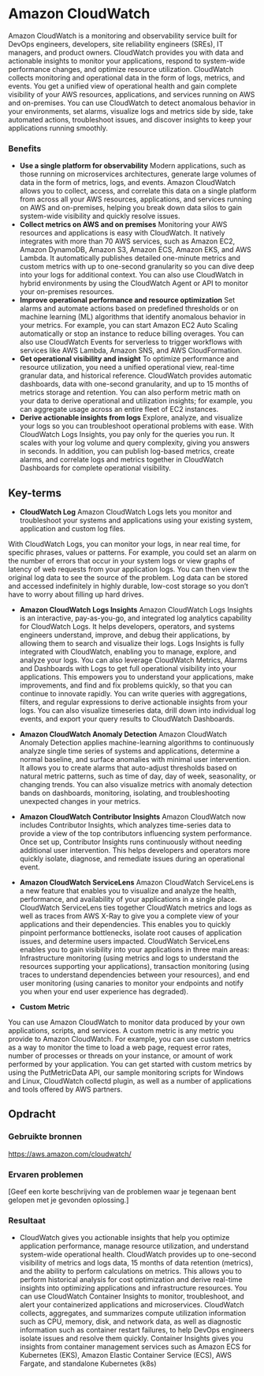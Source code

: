 # Amazon CloudWatch
Amazon CloudWatch is a monitoring and observability service built for DevOps engineers, developers, site reliability engineers (SREs), IT managers, and product owners. CloudWatch provides you with data and actionable insights to monitor your applications, respond to system-wide performance changes, and optimize resource utilization. CloudWatch collects monitoring and operational data in the form of logs, metrics, and events. You get a unified view of operational health and gain complete visibility of your AWS resources, applications, and services running on AWS and on-premises. You can use CloudWatch to detect anomalous behavior in your environments, set alarms, visualize logs and metrics side by side, take automated actions, troubleshoot issues, and discover insights to keep your applications running smoothly.


### Benefits
* **Use a single platform for observability**
Modern applications, such as those running on microservices architectures, generate large volumes of data in the form of metrics, logs, and events. Amazon CloudWatch allows you to collect, access, and correlate this data on a single platform from across all your AWS resources, applications, and services running on AWS and on-premises, helping you break down data silos to gain system-wide visibility and quickly resolve issues.
* **Collect metrics on AWS and on premises**
Monitoring your AWS resources and applications is easy with CloudWatch. It natively integrates with more than 70 AWS services, such as Amazon EC2, Amazon DynamoDB, Amazon S3, Amazon ECS, Amazon EKS, and AWS Lambda. It automatically publishes detailed one-minute metrics and custom metrics with up to one-second granularity so you can dive deep into your logs for additional context. You can also use CloudWatch in hybrid environments by using the CloudWatch Agent or API to monitor your on-premises resources.
* **Improve operational performance and resource optimization**
Set alarms and automate actions based on predefined thresholds or on machine learning (ML) algorithms that identify anomalous behavior in your metrics. For example, you can start Amazon EC2 Auto Scaling automatically or stop an instance to reduce billing overages. You can also use CloudWatch Events for serverless to trigger workflows with services like AWS Lambda, Amazon SNS, and AWS CloudFormation.
* **Get operational visibility and insight**
To optimize performance and resource utilization, you need a unified operational view, real-time granular data, and historical reference. CloudWatch provides automatic dashboards, data with one-second granularity, and up to 15 months of metrics storage and retention. You can also perform metric math on your data to derive operational and utilization insights; for example, you can aggregate usage across an entire fleet of EC2 instances.
* **Derive actionable insights from logs**
Explore, analyze, and visualize your logs so you can troubleshoot operational problems with ease. With CloudWatch Logs Insights, you pay only for the queries you run. It scales with your log volume and query complexity, giving you answers in seconds. In addition, you can publish log-based metrics, create alarms, and correlate logs and metrics together in CloudWatch Dashboards for complete operational visibility.

## Key-terms
* **CloudWatch Log**
Amazon CloudWatch Logs lets you monitor and troubleshoot your systems and applications using your existing system, application and custom log files.

With CloudWatch Logs, you can monitor your logs, in near real time, for specific phrases, values or patterns. For example, you could set an alarm on the number of errors that occur in your system logs or view graphs of latency of web requests from your application logs. You can then view the original log data to see the source of the problem. Log data can be stored and accessed indefinitely in highly durable, low-cost storage so you don’t have to worry about filling up hard drives.

* **Amazon CloudWatch Logs Insights**
Amazon CloudWatch Logs Insights is an interactive, pay-as-you-go, and integrated log analytics capability for CloudWatch Logs. It helps developers, operators, and systems engineers understand, improve, and debug their applications, by allowing them to search and visualize their logs. Logs Insights is fully integrated with CloudWatch, enabling you to manage, explore, and analyze your logs. You can also leverage CloudWatch Metrics, Alarms and Dashboards with Logs to get full operational visibility into your applications. This empowers you to understand your applications, make improvements, and find and fix problems quickly, so that you can continue to innovate rapidly. You can write queries with aggregations, filters, and regular expressions to derive actionable insights from your logs. You can also visualize timeseries data, drill down into individual log events, and export your query results to CloudWatch Dashboards.

* **Amazon CloudWatch Anomaly Detection**
Amazon CloudWatch Anomaly Detection applies machine-learning algorithms to continuously analyze single time series of systems and applications, determine a normal baseline, and surface anomalies with minimal user intervention. It allows you to create alarms that auto-adjust thresholds based on natural metric patterns, such as time of day, day of week, seasonality, or changing trends. You can also visualize metrics with anomaly detection bands on dashboards, monitoring, isolating, and troubleshooting unexpected changes in your metrics.

* **Amazon CloudWatch Contributor Insights**
Amazon CloudWatch now includes Contributor Insights, which analyzes time-series data to provide a view of the top contributors influencing system performance. Once set up, Contributor Insights runs continuously without needing additional user intervention. This helps developers and operators more quickly isolate, diagnose, and remediate issues during an operational event.

* **Amazon CloudWatch ServiceLens**
Amazon CloudWatch ServiceLens is a new feature that enables you to visualize and analyze the health, performance, and availability of your applications in a single place. CloudWatch ServiceLens ties together CloudWatch metrics and logs as well as traces from AWS X-Ray to give you a complete view of your applications and their dependencies. This enables you to quickly pinpoint performance bottlenecks, isolate root causes of application issues, and determine users impacted. CloudWatch ServiceLens enables you to gain visibility into your applications in three main areas: Infrastructure monitoring (using metrics and logs to understand the resources supporting your applications), transaction monitoring (using traces to understand dependencies between your resources), and end user monitoring (using canaries to monitor your endpoints and notify you when your end user experience has degraded).

* **Custom Metric**

You can use Amazon CloudWatch to monitor data produced by your own applications, scripts, and services. A custom metric is any metric you provide to Amazon CloudWatch. For example, you can use custom metrics as a way to monitor the time to load a web page, request error rates, number of processes or threads on your instance, or amount of work performed by your application. You can get started with custom metrics by using the PutMetricData API, our sample monitoring scripts for Windows and Linux, CloudWatch collectd plugin, as well as a number of applications and tools offered by AWS partners.

## Opdracht
### Gebruikte bronnen
https://aws.amazon.com/cloudwatch/

### Ervaren problemen
[Geef een korte beschrijving van de problemen waar je tegenaan bent gelopen met je gevonden oplossing.]

### Resultaat

* CloudWatch gives you actionable insights that help you optimize application performance, manage resource utilization, and understand system-wide operational health. CloudWatch provides up to one-second visibility of metrics and logs data, 15 months of data retention (metrics), and the ability to perform calculations on metrics. This allows you to perform historical analysis for cost optimization and derive real-time insights into optimizing applications and infrastructure resources. You can use CloudWatch Container Insights to monitor, troubleshoot, and alert your containerized applications and microservices. CloudWatch collects, aggregates, and summarizes compute utilization information such as CPU, memory, disk, and network data, as well as diagnostic information such as container restart failures, to help DevOps engineers isolate issues and resolve them quickly. Container Insights gives you insights from container management services such as Amazon ECS for Kubernetes (EKS), Amazon Elastic Container Service (ECS), AWS Fargate, and standalone Kubernetes (k8s)

